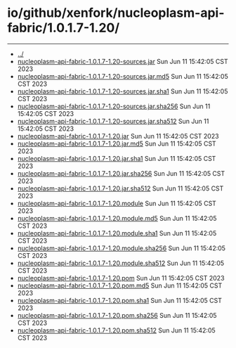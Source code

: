 # io/github/xenfork/nucleoplasm-api-fabric/1.0.1.7-1.20/

---
- [../](../index.md)
- [nucleoplasm-api-fabric-1.0.1.7-1.20-sources.jar](nucleoplasm-api-fabric-1.0.1.7-1.20-sources.jar) Sun Jun 11 15:42:05 CST 2023
- [nucleoplasm-api-fabric-1.0.1.7-1.20-sources.jar.md5](nucleoplasm-api-fabric-1.0.1.7-1.20-sources.jar.md5) Sun Jun 11 15:42:05 CST 2023
- [nucleoplasm-api-fabric-1.0.1.7-1.20-sources.jar.sha1](nucleoplasm-api-fabric-1.0.1.7-1.20-sources.jar.sha1) Sun Jun 11 15:42:05 CST 2023
- [nucleoplasm-api-fabric-1.0.1.7-1.20-sources.jar.sha256](nucleoplasm-api-fabric-1.0.1.7-1.20-sources.jar.sha256) Sun Jun 11 15:42:05 CST 2023
- [nucleoplasm-api-fabric-1.0.1.7-1.20-sources.jar.sha512](nucleoplasm-api-fabric-1.0.1.7-1.20-sources.jar.sha512) Sun Jun 11 15:42:05 CST 2023
- [nucleoplasm-api-fabric-1.0.1.7-1.20.jar](nucleoplasm-api-fabric-1.0.1.7-1.20.jar) Sun Jun 11 15:42:05 CST 2023
- [nucleoplasm-api-fabric-1.0.1.7-1.20.jar.md5](nucleoplasm-api-fabric-1.0.1.7-1.20.jar.md5) Sun Jun 11 15:42:05 CST 2023
- [nucleoplasm-api-fabric-1.0.1.7-1.20.jar.sha1](nucleoplasm-api-fabric-1.0.1.7-1.20.jar.sha1) Sun Jun 11 15:42:05 CST 2023
- [nucleoplasm-api-fabric-1.0.1.7-1.20.jar.sha256](nucleoplasm-api-fabric-1.0.1.7-1.20.jar.sha256) Sun Jun 11 15:42:05 CST 2023
- [nucleoplasm-api-fabric-1.0.1.7-1.20.jar.sha512](nucleoplasm-api-fabric-1.0.1.7-1.20.jar.sha512) Sun Jun 11 15:42:05 CST 2023
- [nucleoplasm-api-fabric-1.0.1.7-1.20.module](nucleoplasm-api-fabric-1.0.1.7-1.20.module) Sun Jun 11 15:42:05 CST 2023
- [nucleoplasm-api-fabric-1.0.1.7-1.20.module.md5](nucleoplasm-api-fabric-1.0.1.7-1.20.module.md5) Sun Jun 11 15:42:05 CST 2023
- [nucleoplasm-api-fabric-1.0.1.7-1.20.module.sha1](nucleoplasm-api-fabric-1.0.1.7-1.20.module.sha1) Sun Jun 11 15:42:05 CST 2023
- [nucleoplasm-api-fabric-1.0.1.7-1.20.module.sha256](nucleoplasm-api-fabric-1.0.1.7-1.20.module.sha256) Sun Jun 11 15:42:05 CST 2023
- [nucleoplasm-api-fabric-1.0.1.7-1.20.module.sha512](nucleoplasm-api-fabric-1.0.1.7-1.20.module.sha512) Sun Jun 11 15:42:05 CST 2023
- [nucleoplasm-api-fabric-1.0.1.7-1.20.pom](nucleoplasm-api-fabric-1.0.1.7-1.20.pom) Sun Jun 11 15:42:05 CST 2023
- [nucleoplasm-api-fabric-1.0.1.7-1.20.pom.md5](nucleoplasm-api-fabric-1.0.1.7-1.20.pom.md5) Sun Jun 11 15:42:05 CST 2023
- [nucleoplasm-api-fabric-1.0.1.7-1.20.pom.sha1](nucleoplasm-api-fabric-1.0.1.7-1.20.pom.sha1) Sun Jun 11 15:42:05 CST 2023
- [nucleoplasm-api-fabric-1.0.1.7-1.20.pom.sha256](nucleoplasm-api-fabric-1.0.1.7-1.20.pom.sha256) Sun Jun 11 15:42:05 CST 2023
- [nucleoplasm-api-fabric-1.0.1.7-1.20.pom.sha512](nucleoplasm-api-fabric-1.0.1.7-1.20.pom.sha512) Sun Jun 11 15:42:05 CST 2023
